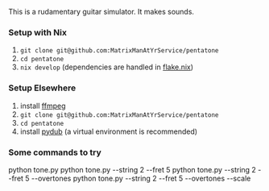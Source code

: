 This is a rudamentary guitar simulator.  It makes sounds.

### Setup with Nix

1. `git clone git@github.com:MatrixManAtYrService/pentatone`
2. `cd pentatone`
3. `nix develop` (dependencies are handled in [flake.nix](flake.nix))

### Setup Elsewhere

1. install [ffmpeg](https://www.ffmpeg.org/)
2. `git clone git@github.com:MatrixManAtYrService/pentatone`
3. `cd pentatone`
4. install [pydub](https://github.com/jiaaro/pydub) (a virtual environment is recommended)

### Some commands to try

python tone.py
python tone.py --string 2 --fret 5
python tone.py --string 2 --fret 5 --overtones
python tone.py --string 2 --fret 5 --overtones --scale
